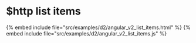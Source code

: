 # $http list items

{% embed include file="src/examples/d2/angular_v2_list_items.html" %}
{% embed include file="src/examples/d2/angular_v2_list_items.js" %}



